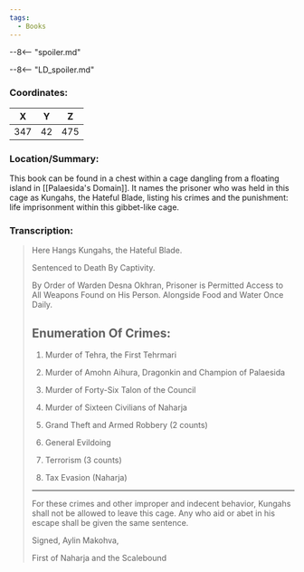 ```yaml
---
tags:
  - Books
---
```


--8<-- "spoiler.md"

--8<-- "LD_spoiler.md"

### Coordinates:
| **X** | **Y**| **Z** |
|:-----:|:----:|:-----:|
|347  |42   |475  |

### Location/Summary:
This book can be found in a chest within a cage dangling from a floating island in [[Palaesida's Domain]]. It names the prisoner who was held in this cage as Kungahs, the Hateful Blade, listing his crimes and the punishment: life imprisonment within this gibbet-like cage.

### Transcription:
> Here Hangs Kungahs, the Hateful Blade.
>
> Sentenced to Death By Captivity.
>
> By Order of Warden Desna Okhran, Prisoner is Permitted Access to All Weapons Found on His Person. Alongside Food and Water Once Daily.
>
> Enumeration Of Crimes:
> -------------------
>
> 1. Murder of Tehra, the First Tehrmari
>
> 2. Murder of Amohn Aihura, Dragonkin and Champion of Palaesida
>
> 3. Murder of Forty-Six Talon of the Council
>
> 4. Murder of Sixteen Civilians of Naharja
>
> 5. Grand Theft and Armed Robbery (2 counts)
>
> 6. General Evildoing
>
> 7. Terrorism (3 counts)
>
> 8. Tax Evasion (Naharja)
>    
> ***
> For these crimes and other improper and indecent behavior, Kungahs shall not be allowed to leave this cage. Any who aid or abet in his escape shall be given the same sentence.
>
> Signed, Aylin Makohva,
>
> First of Naharja and the Scalebound

